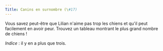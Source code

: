 ```yaml
---
Title: Canins en surnombre (\#17)
---
```


Vous savez peut-être que Lilian n'aime pas trop les chiens et qu'il peut facilement en avoir peur.
Trouvez un tableau montrant le plus grand nombre de chiens !

*Indice* : il y en a plus que trois.
